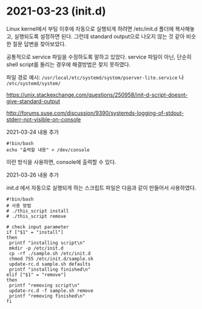 # 2021-03-23 (init.d)

Linux kernel에서 부팅 이후에 자동으로 실행되게 하려면 /etc/init.d 폴더에 복사해놓고, 실행되도록 설정하면 된다. 그런데 standard output으로 나오지 않는 것 같아 비슷한 질문 답변을 찾아보았다.



공통적으로 service 파일을 수정하도록 말하고 있었다. service 파일이 아닌, 단순히 shell script를 돌리는 경우에 해결방법은 찾지 못하였다.



파일 경로 예시: `/usr/local/etc/systemd/system/pserver-lite.service` 나 `/etc/systemd/system/`

https://unix.stackexchange.com/questions/250958/init-d-script-doesnt-give-standard-output

http://forums.suse.com/discussion/9390/systemds-logging-of-stdout-stderr-not-visible-on-console



2021-03-24 내용 추가

```
#!bin/bash
echo "출력할 내용" > /dev/console
```

이런 방식을 사용하면, console에 출력할 수 있다.



2021-03-26 내용 추가

init.d 에서 자동으로 실행되게 하는 스크립트 파일은 다음과 같이 만들어서 사용하였다.

```
#!bin/bash
# 사용 방법
# ./this_script install
# ./this_script remove

# check input parameter
if ["$1" = "install"]
then
 printf "installing script\n"
 mkdir -p /etc/init.d
 cp -rf ./sample.sh /etc/init.d
 chmod 755 /etc/init.d/sample.sh
 update-rc.d sample.sh defaults
 printf "installing finished\n"
elif ["$1" = "remove"]
then
 printf "removing script\n"
 update-rc.d -f sample.sh remove
 printf "removing finished\n"
fi
```

